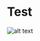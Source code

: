# Test

![alt text](https://www.google.org/assets/static/images/logo_googledotorg-171e7482e5523603fc0eed236dd772d8.svg)
